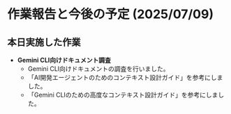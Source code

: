 # 作業報告と今後の予定 (2025/07/09)

## 本日実施した作業

- **Gemini CLI向けドキュメント調査**
  - Gemini CLI向けドキュメントの調査を行いました。
  - 「AI開発エージェントのためのコンテキスト設計ガイド」を参考にしました。
  - 「Gemini CLIのための高度なコンテキスト設計ガイド」を参考にしました。